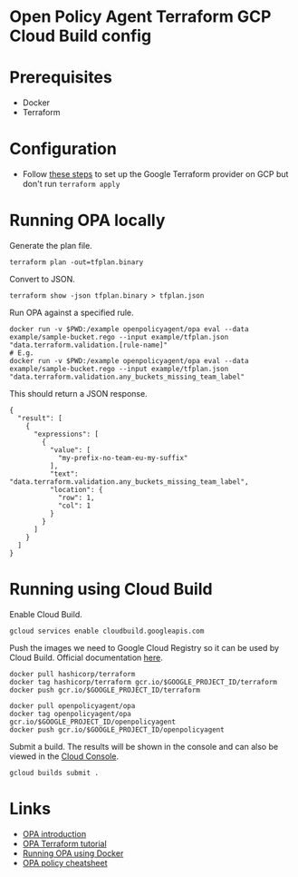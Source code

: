 # Open Policy Agent Terraform GCP Cloud Build config

# Prerequisites

- Docker
- Terraform

# Configuration 
- Follow [these steps](https://github.com/philjhale/terraform-gcp-config) to set up the Google Terraform provider on GCP but don't run `terraform apply`

# Running OPA locally

Generate the plan file.
```
terraform plan -out=tfplan.binary
```

Convert to JSON.
```
terraform show -json tfplan.binary > tfplan.json
```

Run OPA against a specified rule.
```
docker run -v $PWD:/example openpolicyagent/opa eval --data example/sample-bucket.rego --input example/tfplan.json "data.terraform.validation.[rule-name]"
# E.g.
docker run -v $PWD:/example openpolicyagent/opa eval --data example/sample-bucket.rego --input example/tfplan.json "data.terraform.validation.any_buckets_missing_team_label"
```

This should return a JSON response.
```
{
  "result": [
    {
      "expressions": [
        {
          "value": [
            "my-prefix-no-team-eu-my-suffix"
          ],
          "text": "data.terraform.validation.any_buckets_missing_team_label",
          "location": {
            "row": 1,
            "col": 1
          }
        }
      ]
    }
  ]
}
```

# Running using Cloud Build

Enable Cloud Build.
```
gcloud services enable cloudbuild.googleapis.com 
```

Push the images we need to Google Cloud Registry so it can be used by Cloud Build. Official documentation [here](https://cloud.google.com/container-registry/docs/pushing-and-pulling?hl=en_GB&_ga=2.159862335.-366884061.1571845612).

```
docker pull hashicorp/terraform
docker tag hashicorp/terraform gcr.io/$GOOGLE_PROJECT_ID/terraform
docker push gcr.io/$GOOGLE_PROJECT_ID/terraform

docker pull openpolicyagent/opa
docker tag openpolicyagent/opa gcr.io/$GOOGLE_PROJECT_ID/openpolicyagent
docker push gcr.io/$GOOGLE_PROJECT_ID/openpolicyagent
```

Submit a build. The results will be shown in the console and can also be viewed in the [Cloud Console](https://console.cloud.google.com/cloud-build).
```
gcloud builds submit .
```

# Links

- [OPA introduction](https://www.openpolicyagent.org/docs/latest/)
- [OPA Terraform tutorial](https://www.openpolicyagent.org/docs/latest/terraform/)
- [Running OPA using Docker](https://www.openpolicyagent.org/docs/latest/deployments/#running-with-docker)
- [OPA policy cheatsheet](https://www.openpolicyagent.org/docs/latest/policy-cheatsheet/)